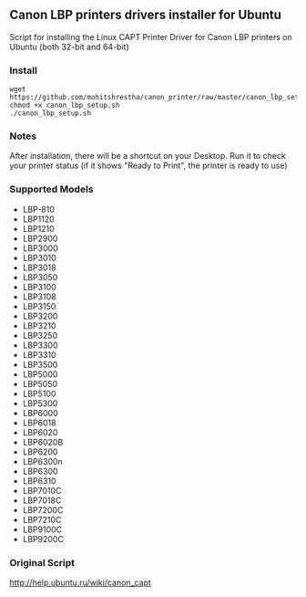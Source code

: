 ## Canon LBP printers drivers installer for Ubuntu
Script for installing the Linux CAPT Printer Driver for Canon LBP printers on Ubuntu (both 32-bit and 64-bit)
### Install
```
wget https://github.com/mohitshrestha/canon_printer/raw/master/canon_lbp_setup.sh
chmod +x canon_lbp_setup.sh
./canon_lbp_setup.sh
```
### Notes
After installation, there will be a shortcut on your Desktop. Run it to check your printer status (if it shows "Ready to Print", the printer is ready to use)
### Supported Models
- LBP-810
- LBP1120
- LBP1210
- LBP2900
- LBP3000
- LBP3010
- LBP3018
- LBP3050
- LBP3100
- LBP3108
- LBP3150
- LBP3200
- LBP3210
- LBP3250
- LBP3300
- LBP3310
- LBP3500
- LBP5000
- LBP5050
- LBP5100
- LBP5300
- LBP6000
- LBP6018
- LBP6020
- LBP6020B
- LBP6200
- LBP6300n
- LBP6300
- LBP6310
- LBP7010C
- LBP7018C
- LBP7200C
- LBP7210C
- LBP9100C
- LBP9200C
### Original Script
http://help.ubuntu.ru/wiki/canon_capt
